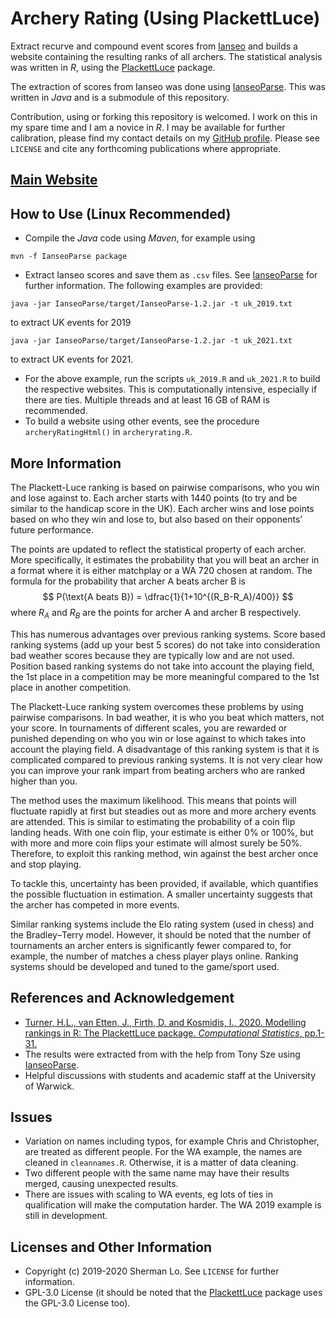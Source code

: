 # Archery Rating (Using PlackettLuce)

Extract recurve and compound event scores from [Ianseo](https://ianseo.net/) and builds a website containing the resulting ranks of all archers. The statistical analysis was written in *R*, using the [PlackettLuce](https://hturner.github.io/PlackettLuce/) package.

The extraction of scores from Ianseo was done using [IanseoParse](https://github.com/Alcalol/IanseoParse). This was written in *Java* and is a submodule of this repository.

Contribution, using or forking this repository is welcomed. I work on this in my spare time and I am a novice in *R*. I may be available for further calibration, please find my contact details on my [GitHub profile](https://github.com/shermanlo77). Please see `LICENSE` and cite any forthcoming publications where appropriate.

## [Main Website](https://shermanlo77.github.io/archeryratingweb/)

## How to Use (Linux Recommended)
- Compile the *Java* code using *Maven*, for example using
```
mvn -f IanseoParse package
```
- Extract Ianseo scores and save them as `.csv` files. See [IanseoParse](https://github.com/Alcalol/IanseoParse) for further information. The following examples are provided:
```
java -jar IanseoParse/target/IanseoParse-1.2.jar -t uk_2019.txt
```
to extract UK events for 2019
```
java -jar IanseoParse/target/IanseoParse-1.2.jar -t uk_2021.txt
```
to extract UK events for 2021.
- For the above example, run the scripts `uk_2019.R` and `uk_2021.R` to build the respective websites. This is computationally intensive, especially if there are ties. Multiple threads and at least 16 GB of RAM is recommended.
- To build a website using other events, see the procedure `archeryRatingHtml()` in `archeryrating.R`.

## More Information

The Plackett-Luce ranking is based on pairwise comparisons, who you win and lose against to. Each archer starts with 1440 points (to try and be similar to the handicap score in the UK). Each archer wins and lose points based on who they win and lose to, but also based on their opponents’ future performance.

The points are updated to reflect the statistical property of each archer. More specifically, it estimates the probability that you will beat an archer in a format where it is either matchplay or a WA 720 chosen at random. The formula for the probability that archer A beats archer B is
$$
P(\text{A beats B}) = \dfrac{1}{1+10^{(R_B-R_A)/400}}
$$
where $R_A$ and $R_B$ are the points for archer A and archer B respectively.

This has numerous advantages over previous ranking systems. Score based ranking systems (add up your best 5 scores) do not take into consideration bad weather scores because they are typically low and are not used. Position based ranking systems do not take into account the playing field, the 1st place in a competition may be more meaningful compared to the 1st place in another competition.

The Plackett-Luce ranking system overcomes these problems by using pairwise comparisons. In bad weather, it is who you beat which matters, not your score. In tournaments of different scales, you are rewarded or punished depending on who you win or lose against to which takes into account the playing field. A disadvantage of this ranking system is that it is complicated compared to previous ranking systems. It is not very clear how you can improve your rank impart from beating archers who are ranked higher than you.

The method uses the maximum likelihood. This means that points will fluctuate rapidly at first but steadies out as more and more archery events are attended. This is similar to estimating the probability of a coin flip landing heads. With one coin flip, your estimate is either 0% or 100%, but with more and more coin flips your estimate will almost surely be 50%. Therefore, to exploit this ranking method, win against the best archer once and stop playing.

To tackle this, uncertainty has been provided, if available, which quantifies the possible fluctuation in estimation. A smaller uncertainty suggests that the archer has competed in more events.

Similar ranking systems include the Elo rating system (used in chess) and the Bradley–Terry model. However, it should be noted that the number of tournaments an archer enters is significantly fewer compared to, for example, the number of matches a chess player plays online. Ranking systems should be developed and tuned to the game/sport used.

## References and Acknowledgement

<ul>
  <li><a href="https://link.springer.com/article/10.1007/s00180-020-00959-3">Turner, H.L., van Etten, J., Firth, D. and Kosmidis, I., 2020. Modelling rankings in R: The PlackettLuce package. <i>Computational Statistics</i>, pp.1-31.</a></li>
  <li>The results were extracted from <a href="https://www.ianseo.net"></a> with the help from Tony Sze using <a href="https://github.com/Alcalol/IanseoParse">IanseoParse</a>.</li>
  <li>Helpful discussions with students and academic staff at the University of Warwick.</li>
</ul>

## Issues

- Variation on names including typos, for example Chris and Christopher, are treated as different people. For the WA example, the names are cleaned in `cleannames.R`. Otherwise, it is a matter of data cleaning.
- Two different people with the same name may have their results merged, causing unexpected results.
- There are issues with scaling to WA events, eg lots of ties in qualification will make the computation harder. The WA 2019 example is still in development. 

## Licenses and Other Information

- Copyright (c) 2019-2020 Sherman Lo. See `LICENSE` for further information.
- GPL-3.0 License (it should be noted that the [PlackettLuce](https://hturner.github.io/PlackettLuce/) package uses the GPL-3.0 License too).
